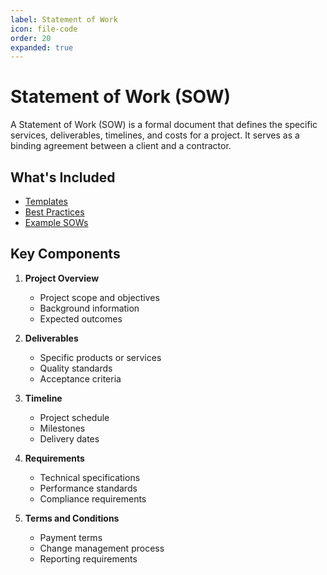 ```yaml
---
label: Statement of Work
icon: file-code
order: 20
expanded: true
---
```


# Statement of Work (SOW)

A Statement of Work (SOW) is a formal document that defines the specific services, deliverables, timelines, and costs for a project. It serves as a binding agreement between a client and a contractor.

## What's Included

- [Templates](/statement-of-work/templates.md)
- [Best Practices](/statement-of-work/best-practices.md)
- [Example SOWs](/statement-of-work/examples.md)

## Key Components

1. **Project Overview**
   - Project scope and objectives
   - Background information
   - Expected outcomes

2. **Deliverables**
   - Specific products or services
   - Quality standards
   - Acceptance criteria

3. **Timeline**
   - Project schedule
   - Milestones
   - Delivery dates

4. **Requirements**
   - Technical specifications
   - Performance standards
   - Compliance requirements

5. **Terms and Conditions**
   - Payment terms
   - Change management process
   - Reporting requirements 